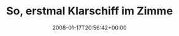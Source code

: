 ---
retweeted: false
source: <a href="http://twitter.com" rel="nofollow">Twitter Web Client</a>
entities:
  hashtags: []
  symbols: []
  user_mentions:
  - name: bestie
    screen_name: bestie
    indices:
    - '42'
    - '49'
    id_str: '12335932'
    id: '12335932'
  urls: []
display_text_range:
- '0'
- '90'
favorite_count: '0'
id_str: '610861722'
truncated: false
retweet_count: '0'
id: '610861722'
created_at: Thu Jan 17 20:56:42 +0000 2008
favorited: false
full_text: So, erstmal Klarschiff im Zimmer gemacht. [@bestie](https://twitter.com/bestie)
  macht auch schon guten Fortschritt... :)
lang: de
tags:
- pesos:twitter
date: '2008-01-17T20:56:42+00:00'
src: https://twitter.com/bascht/status/610861722
original_url: https://twitter.com/bascht/status/610861722
type: twitter_tweet
text: So, erstmal Klarschiff im Zimmer gemacht. [@bestie](https://twitter.com/bestie)
  macht auch schon guten Fortschritt... :)
title: So, erstmal Klarschiff im Zimme

---